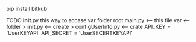 pip install bitkub

TODO __init__.py this way to accase var folder
    root
        main.py <-- this file
        var <-- folder
            > __init__.py <-- create
            > configUserInfo.py <-- crate
                API_KEY = 'UserKEYAPI'
                API_SECRET = 'UserSECERTKEYAPI'